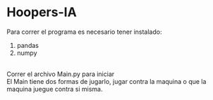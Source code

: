 # Hoopers-IA
Para correr el programa es necesario tener instalado: 
1. pandas
2. numpy
<br/>
Correr el archivo Main.py para iniciar<br/>
El Main tiene dos formas de jugarlo, jugar contra la maquina o que la maquina juegue contra si misma.
